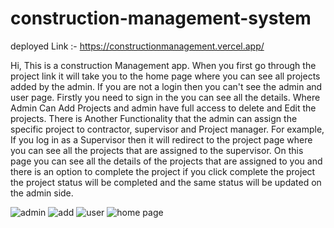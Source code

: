 # construction-management-system   

deployed Link :-  https://constructionmanagement.vercel.app/

Hi, This is a construction Management app. When you first go through the project link it will take you to the home page where you can see all projects added by the admin. If you are not a login then you can't see the admin and user page. Firstly you need to sign in the you can see all the details. Where Admin Can Add Projects and  admin have full access to delete and Edit the projects. There is Another Functionality that the admin can assign the specific project to contractor, supervisor and Project manager.
For example,  If you log in as a Supervisor then it will redirect to the project page where you can see all the projects that are assigned to the supervisor. On this page you can see all the details of the projects that are assigned to you and there is an option to complete the project 
if you click complete the project the project status will be completed and the same status will be updated on the admin side.


![admin](https://github.com/jitendra4545/construction-management-system/assets/107980469/936b2e96-1477-4396-b6d2-ce16e41a48f2)
![add](https://github.com/jitendra4545/construction-management-system/assets/107980469/347071d2-84f2-4d4a-8ee6-b6cfa2dc6a5c)
![user](https://github.com/jitendra4545/construction-management-system/assets/107980469/3e4ec352-7ee3-4e85-ba74-14d749609444)
![home page](https://github.com/jitendra4545/construction-management-system/assets/107980469/6c6a4739-5470-430c-b35b-8c0dd835774e)

